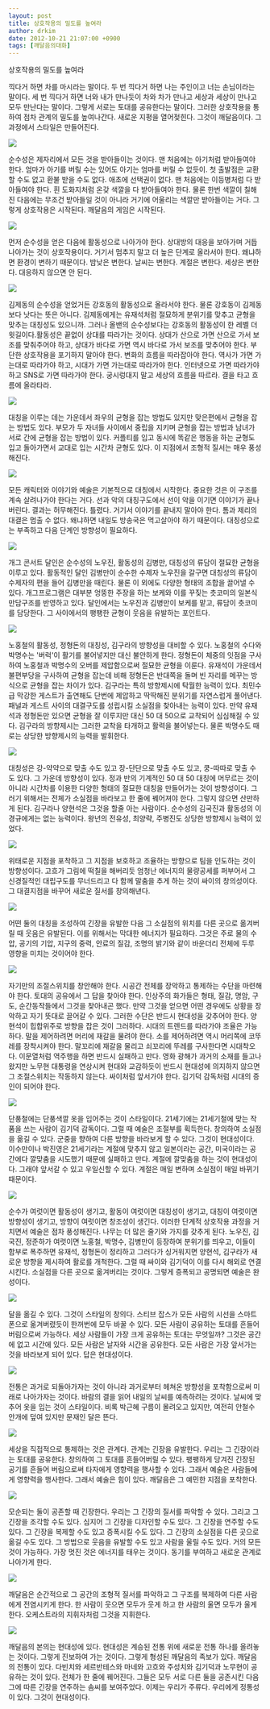 ```yaml
---
layout: post
title: 상호작용의 밀도를 높여라
author: drkim
date: 2012-10-21 21:07:00 +0900
tags: [깨달음의대화]
---
```

상호작용의 밀도를 높여라





  끽다거 하면 차를 마시라는 말이다. 두 번 끽다거 하면 나는 주인이고 너는 손님이라는 말이다. 세 번 끽다거 하면 너와 내가 만나듯이 차와 차가 만나고 세상과 세상이 만나고 모두 만난다는 말이다. 그렇게 서로는 토대를 공유한다는 말이다. 그러한 상호작용을 통하여 점차 관계의 밀도를 높여나간다. 새로운 지평을 열어젖힌다. 그것이 깨달음이다. 그 과정에서 스타일은 만들어진다.









  ![](/files/attach/images/198/903/309/h1.JPG)








  순수성은 제자리에서 모든 것을 받아들이는 것이다. 맨 처음에는 아기처럼 받아들여야 한다. 엄마가 아기를 버릴 수는 있어도 아기는 엄마를 버릴 수 없듯이. 첫 출발점은 교환할 수도 없고 환불 받을 수도 없다. 애초에 선택권이 없다. 맨 처음에는 이등병처럼 다 받아들여야 한다. 흰 도화지처럼 온갖 색깔을 다 받아들여야 한다. 물론 한번 색깔이 칠해진 다음에는 무조건 받아들일 것이 아니라 거기에 어울리는 색깔만 받아들이는 거다. 그렇게 상호작용은 시작된다. 깨달음의 게임은 시작된다.









  ![](/files/attach/images/198/903/309/h2.JPG)








  먼저 순수성을 얻은 다음에 활동성으로 나아가야 한다. 상대방의 대응을 보아가며 거듭 나아가는 것이 상호작용이다. 거기서 멈추지 말고 더 높은 단계로 올라서야 한다. 왜냐하면 환경이 변하기 때문이다. 밤낮은 변한다. 날씨는 변한다. 계절은 변한다. 세상은 변한다. 대응하지 않으면 안 된다.















  ![](/files/attach/images/198/903/309/h3.jpg)


 김제동의 순수성을 얻었거든 강호동의 활동성으로 올라서야 한다. 물론 강호동이 김제동보다 낫다는 뜻은 아니다. 김제동에게는 유재석처럼 절묘하게 분위기를 맞추고 균형을 맞추는 대칭성도 있으니까. 그러나 올밴의 순수성보다는 강호동의 활동성이 한 레벨 더 윗길이다.활동성은 끝없이 상대를 따라가는 것이다. 상대가 산으로 가면 산으로 가서 보조를 맞춰주어야 하고, 상대가 바다로 가면 역시 바다로 가서 보조를 맞추어야 한다. 부단한 상호작용을 포기하지 말아야 한다. 변화의 흐름을 따라잡아야 한다. 역사가 가면 가는대로 따라가야 하고, 시대가 가면 가는대로 따라가야 한다. 인터넷으로 가면 따라가야 하고 SNS로 가면 따라가야 한다. 궁시렁대지 말고 세상의 흐름을 따르라. 결을 타고 흐름에 올라타라.











  ![](/files/attach/images/198/903/309/h5.JPG)


 대칭을 이루는 데는 가운데서 좌우의 균형을 잡는 방법도 있지만 맞은편에서 균형을 잡는 방법도 있다. 부모가 두 자녀들 사이에서 중립을 지키며 균형을 잡는 방법과 남녀가 서로 간에 균형을 잡는 방법이 있다. 커플티를 입고 동시에 똑같은 행동을 하는 균형도 입고 돌아가면서 교대로 입는 시간차 균형도 있다. 이 지점에서 조형적 질서는 매우 풍성해진다.








  ![](/files/attach/images/198/903/309/h6.JPG)





  모든 캐릭터와 이야기와 예술은 기본적으로 대칭에서 시작한다. 중요한 것은 이 구조를 계속 살려나가야 한다는 거다. 선과 악의 대칭구도에서 선이 악을 이기면 이야기가 끝나버린다. 결과는 허무해진다. 틀렸다. 거기서 이야기를 끝내지 말아야 한다. 톰과 제리의 대결은 멈출 수 없다. 왜냐하면 내일도 방송국은 먹고살아야 하기 때문이다. 대칭성으로는 부족하고 다음 단계인 방향성이 필요하다.









  ![](/files/attach/images/198/903/309/h7.JPG)





 개그 콘서트 달인은 순수성의 노우진, 활동성의 김병만, 대칭성의 류담이 절묘한 균형을 이루고 있다. 활동적인 달인 김병만이 순수한 수제자 노우진을 갈구면 대칭성의 류담이 수제자의 편을 들어 김병만을 때린다. 물론 이 외에도 다양한 형태의 조합을 끌어낼 수 있다. 개그프로그램은 대부분 엉뚱한 주장을 하는 보케와 이를 꾸짖는 츳코미의 일본식 만담구조를 반영하고 있다. 달인에서는 노우진과 김병만이 보케를 맡고, 류담이 츳코미를 담당한다. 그 사이에서의 팽팽한 균형이 웃음을 유발하는 포인트다.








  ![](/files/attach/images/198/903/309/h8.jpg)








  노홍철의 활동성, 정형돈의 대칭성, 김구라의 방향성을 대비할 수 있다. 노홍철의 수다와 박명수는 '버럭'이 활기를 불어넣지만 대신 불안하게 한다. 정형돈이 체중의 잇점을 구사하여 노홍철과 박명수의 오버를 제압함으로써 절묘한 균형을 이룬다. 유재석이 가운데서 불편부당을 구사하여 균형을 잡는데 비해 정형돈은 반대쪽을 돌며 빈 자리를 메꾸는 방식으로 균형을 잡는 차이가 있다. 김구라는 특히 방향제시에 탁월한 능력이 있다. 최민수급 막강한 게스트가 출연해도 단번에 제압하고 딱딱해진 분위기를 자연스럽게 풀어낸다. 패널과 게스트 사이의 대결구도를 성립시킬 소실점을 찾아내는 능력이 있다. 만약 유재석과 정형돈만 있으면 균형을 잘 이루지만 대신 50 대 50으로 교착되어 심심해질 수 있다. 김구라의 방향제시는 그러한 교착을 타개하고 활력을 불어넣는다. 물론 박명수도 때로는 상당한 방향제시의 능력을 발휘한다.












  ![](/files/attach/images/198/903/309/h9.jpg)


 대칭성은 강-약약으로 맞출 수도 있고 장-단단으로 맞출 수도 있고, 쿵-따따로 맞출 수도 있다. 그 가운데 방향성이 있다. 정과 반의 기계적인 50 대 50 대칭에 머무르는 것이 아니라 시간차를 이용한 다양한 형태의 절묘한 대칭을 만들어가는 것이 방향성이다. 그러기 위해서는 전체가 소실점을 바라보고 한 줄에 꿰어져야 한다. 그렇지 않으면 산만하게 된다. 김구라나 양현석은 그것을 할줄 아는 사람이다. 순수성의 김국진과 활동성의 이경규에게는 없는 능력이다. 왕년의 전유성, 최양략, 주병진도 상당한 방향제시 능력이 있었다.











  ![](/files/attach/images/198/903/309/h10.JPG)





  위태로운 지점을 포착하고 그 지점을 보호하고 조율하는 방향으로 팀을 인도하는 것이 방향성이다. 고흐가 그림에 떡칠을 해버리듯 엄청난 에너지의 물량공세를 퍼부어서 그 신경질적인 대립구도를 무너드리고 다 함께 말춤을 추게 하는 것이 싸이의 창의성이다. 그 대결지점을 바꾸어 새로운 질서를 창의해낸다.









  ![](/files/attach/images/198/903/309/h11.JPG)








  어떤 둘의 대칭을 조성하여 긴장을 유발한 다음 그 소실점의 위치를 다른 곳으로 옮겨버릴 때 웃음은 유발된다. 이를 위해서는 막대한 에너지가 필요하다. 그것은 주로 물의 수압, 공기의 기압, 지구의 중력, 안료의 질감, 조명의 밝기와 같이 바운더리 전체에 두루 영향을 미치는 것이어야 한다.









  ![](/files/attach/images/198/903/309/h12.JPG)








  자기만의 조절스위치를 창안해야 한다. 시공간 전체를 장악하고 통제하는 수단을 마련해야 한다. 토대의 공유에서 그 답을 찾아야 한다. 인상주의 화가들은 형태, 질감, 명암, 구도, 순간동작들에서 그것을 찾아내곤 했다. 만약 그것을 얻으면 어떤 경우에도 상황을 장악하고 자기 뜻대로 끌어갈 수 있다. 그러한 수단은 반드시 현대성을 갖추어야 한다. 양현석이 힙합위주로 방향을 잡은 것이 그러하다. 시대의 트렌드를 따라가야 조율은 가능하다. 말을 제어하려면 머리에 재갈을 물려야 한다. 소를 제어하려면 역시 머리쪽에 코뚜레를 장착시켜야 한다. 말꼬리에 재갈을 물리고 쇠꼬리에 뚜레를 구사한다면 시대착오다. 이문열처럼 역주행을 하면 반드시 실패하고 만다. 영화 광해가 과거의 소재를 들고나왔지만 노무현 대통령을 연상시켜 현대와 교감하듯이 반드시 현대성에 의지하지 않으면 그 조절스위치는 작동하지 않는다. 싸이처럼 앞서가야 한다. 김기덕 감독처럼 시대의 증인이 되어야 한다.












  ![](/files/attach/images/198/903/309/h13.jpg)


 단풍철에는 단풍색깔 옷을 입어주는 것이 스타일이다. 21세기에는 21세기철에 맞는 작품을 쓰는 사람이 김기덕 감독이다. 그럴 때 예술은 조절부를 획득한다. 창의하여 소실점을 옮길 수 있다. 군중을 향하여 다른 방향을 바라보게 할 수 있다. 그것이 현대성이다. 이수만이나 박진영은 21세기라는 계절에 맞추지 않고 일본이라는 공간, 미국이라는 공간에다 깔맞춤을 시도했기 때문에 실패하고 만다. 계절에 깔맞춤을 하는 것이 현대성이다. 그래야 앞서갈 수 있고 우일신할 수 있다. 계절은 매일 변하며 소실점이 매일 바뀌기 때문이다.





  ![](/files/attach/images/198/903/309/h14.jpg)





 순수가 여럿이면 활동성이 생기고, 활동이 여럿이면 대칭성이 생기고, 대칭이 여럿이면 방향성이 생기고, 방향이 여럿이면 창조성이 생긴다. 이러한 단계적 상호작용 과정을 거치면서 예술은 점차 풍성해진다. 나무는 더 많은 줄기와 가지를 갖추게 된다. 노우진, 김국진, 정준하가 여럿이면 노홍철, 박명수, 김병만이 등장하여 분위기를 띄우고, 이들이 함부로 폭주하면 유재석, 정형돈이 정리하고 그러다가 싱거워지면 양현석, 김구라가 새로운 방향을 제시하여 활로를 개척한다. 그럴 때 싸이와 김기덕이 이를 다시 해외로 연결시킨다. 소실점을 다른 곳으로 옮겨버리는 것이다. 그렇게 증폭되고 공명되면 예술은 완성이다.








  ![](/files/attach/images/198/903/309/h15.JPG)


 달을 옮길 수 있다. 그것이 스타일의 창의다. 스티브 잡스가 모든 사람의 시선을 스마트폰으로 옮겨버렸듯이 한꺼번에 모두 바꿀 수 있다. 모든 사람이 공유하는 토대를 흔들어버림으로써 가능하다. 세상 사람들이 가장 크게 공유하는 토대는 무엇일까? 그것은 공간에 없고 시간에 있다. 모든 사람은 날자와 시간을 공유한다. 모든 사람은 가장 앞서가는 것을 바라보게 되어 있다. 답은 현대성이다.








  ![](/files/attach/images/198/903/309/h16.JPG)


 전통은 과거로 되돌아가자는 것이 아니라 과거로부터 헤쳐온 방향성을 포착함으로써 미래로 나아가자는 것이다. 바람의 결을 읽어 내일의 날씨를 예측하려는 것이다. 날씨에 맞추어 옷을 입는 것이 스타일이다. 비록 박근혜 구름이 몰려오고 있지만, 여전히 안철수 안개에 덮여 있지만 문재인 달은 뜬다.





  ![](/files/attach/images/198/903/309/h17.JPG)





 세상을 직접적으로 통제하는 것은 관계다. 관계는 긴장을 유발한다. 우리는 그 긴장이라는 토대를 공유한다. 창의하여 그 토대를 흔들어버릴 수 있다. 팽팽하게 당겨진 긴장된 공기를 흔들어 버림으로써 타자에게 영향력을 행사할 수 있다. 그래서 예술은 사람들에게 영향력을 행사한다. 그래서 예술은 힘이 있다. 깨달음은 그 예민한 지점을 포착한다.








  ![](/files/attach/images/198/903/309/h18.JPG)


 모순되는 둘이 공존할 때 긴장한다. 우리는 그 긴장의 질서를 파악할 수 있다. 그리고 그 긴장을 조각할 수도 있다. 심지어 그 긴장을 디자인할 수도 있다. 그 긴장을 연주할 수도 있다. 그 긴장을 복제할 수도 있고 증폭시킬 수도 있다. 그 긴장의 소실점을 다른 곳으로 옮길 수도 있다. 그 방법으로 웃음을 유발할 수도 있고 사람을 울릴 수도 있다. 거의 모든 것이 가능하다. 가장 멋진 것은 에너지를 태우는 것이다. 동기를 부여하고 새로운 관계로 나아가게 한다.





  ![](/files/attach/images/198/903/309/h19.JPG)





 깨달음은 순간적으로 그 공간의 조형적 질서를 파악하고 그 구조를 복제하여 다른 사람에게 전염시키게 한다. 한 사람이 웃으면 모두가 웃게 하고 한 사람의 울면 모두가 울게 한다. 오케스트라의 지휘자처럼 그것을 지휘한다.





  ![](/files/attach/images/198/903/309/h20.JPG)





 깨달음의 본의는 현대성에 있다. 현대성은 계승된 전통 위에 새로운 전통 하나를 올려놓는 것이다. 그렇게 진보하여 가는 것이다. 그렇게 형성된 깨달음의 족보가 있다. 깨달음의 전통이 있다. 다빈치와 세르반테스와 마네와 고흐와 주성치와 김기덕과 노무현이 공유하는 것이 있다. 전체가 한 줄에 꿰어진다. 그들은 모두 서로 다른 둘을 공존시킨 다음 그에 따른 긴장을 연주하는 솜씨를 보여주었다. 이제는 우리가 주류다. 우리에게 정통성이 있다. 그것이 현대성이다.


